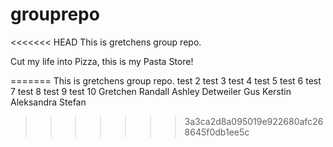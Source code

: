 # grouprepo
<<<<<<< HEAD
This is gretchens group repo.



Cut my life into Pizza, this is my Pasta Store!
 
=======
This is gretchens group repo. 
test 2
test 3
test 4
test 5
test 6
test 7
test 8
test 9
test 10
Gretchen
Randall
Ashley
Detweiler
Gus
Kerstin
Aleksandra
Stefan
>>>>>>> 3a3ca2d8a095019e922680afc268645f0db1ee5c
